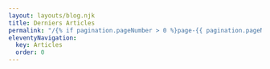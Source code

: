 ```yaml
---
layout: layouts/blog.njk
title: Derniers Articles
permalink: "/{% if pagination.pageNumber > 0 %}page-{{ pagination.pageNumber | plus: 1 }}/{% endif %}index.html"
eleventyNavigation:
  key: Articles
  order: 0
---
```

